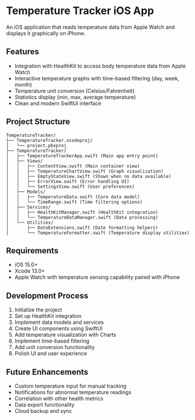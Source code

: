# Temperature Tracker iOS App

An iOS application that reads temperature data from Apple Watch and displays it graphically on iPhone.

## Features

- Integration with HealthKit to access body temperature data from Apple Watch
- Interactive temperature graphs with time-based filtering (day, week, month)
- Temperature unit conversion (Celsius/Fahrenheit)
- Statistics display (min, max, average temperature)
- Clean and modern SwiftUI interface

## Project Structure

```
TemperatureTracker/
├── TemperatureTracker.xcodeproj/
│   └── project.pbxproj
├── TemperatureTracker/
│   ├── TemperatureTrackerApp.swift (Main app entry point)
│   ├── Views/
│   │   ├── ContentView.swift (Main container view)
│   │   ├── TemperatureChartView.swift (Graph visualization)
│   │   ├── EmptyStateView.swift (Shown when no data available)
│   │   ├── ErrorView.swift (Error handling UI)
│   │   └── SettingsView.swift (User preferences)
│   ├── Models/
│   │   ├── TemperatureData.swift (Core data model)
│   │   └── TimeRange.swift (Time filtering options)
│   ├── Services/
│   │   ├── HealthKitManager.swift (HealthKit integration)
│   │   └── TemperatureDataManager.swift (Data processing)
│   └── Utilities/
│       ├── DateExtensions.swift (Date formatting helpers)
│       └── TemperatureFormatter.swift (Temperature display utilities)
```

## Requirements

- iOS 15.0+
- Xcode 13.0+
- Apple Watch with temperature sensing capability paired with iPhone

## Development Process

1. Initialize the project
2. Set up HealthKit integration
3. Implement data models and services
4. Create UI components using SwiftUI
5. Add temperature visualization with Charts
6. Implement time-based filtering
7. Add unit conversion functionality
8. Polish UI and user experience

## Future Enhancements

- Custom temperature input for manual tracking
- Notifications for abnormal temperature readings
- Correlation with other health metrics
- Data export functionality
- Cloud backup and sync